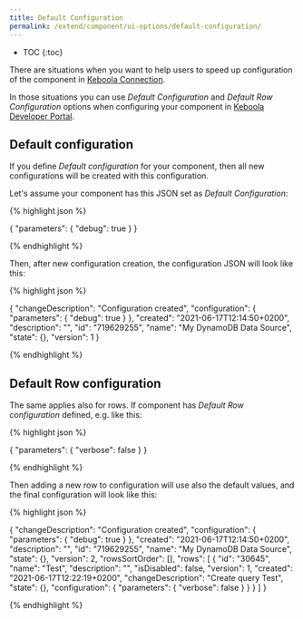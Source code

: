 ```yaml
---
title: Default Configuration
permalink: /extend/component/ui-options/default-configuration/
---
```


* TOC
{:toc}

There are situations when you want to help users to speed up configuration of
the component in [Keboola Connection](/overview).

In those situations you can use *Default Configuration* and *Default Row Configuration*
options when configuring your component in [Keboola Developer Portal](https://components.keboola.com/).

## Default configuration

If you define *Default configuration* for your component, then all new configurations
will be created with this configuration.

Let's assume your component has this JSON set as *Default Configuration*:

{% highlight json %}

{
    "parameters": {
        "debug": true
    }
}

{% endhighlight %}

Then, after new configuration creation, the configuration JSON will look like this:

{% highlight json %}

{
    "changeDescription": "Configuration created",
    "configuration": {
        "parameters": {
            "debug": true
        }
    },
    "created": "2021-06-17T12:14:50+0200",
    "description": "",
    "id": "719629255",
    "name": "My DynamoDB Data Source",
    "state": {},
    "version": 1
}

{% endhighlight %}

## Default Row configuration

The same applies also for rows. If component has *Default Row configuration*
defined, e.g. like this:

{% highlight json %}

{
    "parameters": {
        "verbose": false
    }
}

{% endhighlight %}

Then adding a new row to configuration will use also the default values, and the final configuration
will look like this:

{% highlight json %}

{
    "changeDescription": "Configuration created",
    "configuration": {
        "parameters": {
            "debug": true
        }
    },
    "created": "2021-06-17T12:14:50+0200",
    "description": "",
    "id": "719629255",
    "name": "My DynamoDB Data Source",
    "state": {},
    "version": 2,
    "rowsSortOrder": [],
    "rows": [
        {
            "id": "30645",
            "name": "Test",
            "description": "",
            "isDisabled": false,
            "version": 1,
            "created": "2021-06-17T12:22:19+0200",
            "changeDescription": "Create query Test",
            "state": {},
            "configuration": {
                "parameters": {
                    "verbose": false
                }
            }
        }
    ]
}

{% endhighlight %}
